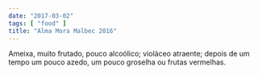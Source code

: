 ```yaml
---
date: "2017-03-02"
tags: [ "food" ]
title: "Alma Mora Malbec 2016"
---
```

Ameixa, muito frutado, pouco alcoólico; violáceo atraente; depois de um tempo um pouco azedo, um pouco groselha ou frutas vermelhas.
